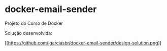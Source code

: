 # docker-email-sender
Projeto do Curso de Docker

Solução desenvolvida:

[[https://github.com/lgarciasbr/docker-email-sender/design-solution.png]]
